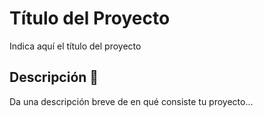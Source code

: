 # Título del Proyecto

Indica aquí el título del proyecto

## Descripción 🚀

Da una descripción breve de en qué consiste tu proyecto...